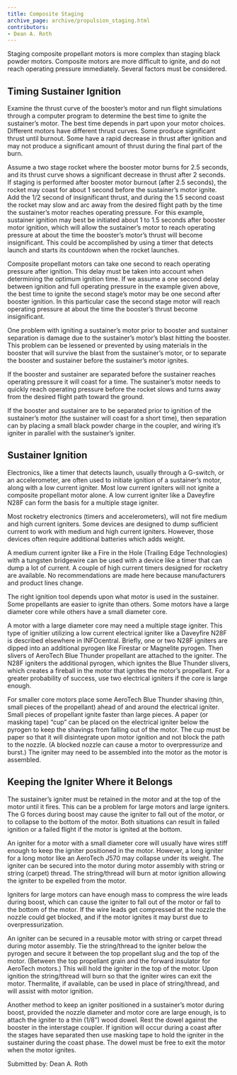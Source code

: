 ```yaml
---
title: Composite Staging
archive_page: archive/propulsion_staging.html
contributors:
- Dean A. Roth
---
```

Staging composite propellant motors is more complex than staging black powder motors.
Composite motors are more difficult to ignite, and do not reach operating pressure immediately.
Several factors must be considered.

## Timing Sustainer Ignition

Examine the thrust curve of the booster’s motor and run flight simulations through a computer program to determine the best time to ignite the sustainer’s motor.
The best time depends in part upon your motor choices.
Different motors have different thrust curves.
Some produce significant thrust until burnout.
Some have a rapid decrease in thrust after ignition and may not produce a significant amount of thrust during the final part of the burn.

Assume a two stage rocket where the booster motor burns for 2.5 seconds, and its thrust curve shows a significant decrease in thrust after 2 seconds.
If staging is performed after booster motor burnout (after 2.5 seconds), the rocket may coast for about 1 second before the sustainer’s motor ignite.
Add the 1/2 second of insignificant thrust, and during the 1.5 second coast the rocket may slow and arc away from the desired flight path by the time the sustainer’s motor reaches operating pressure.
For this example, sustainer ignition may best be initiated about 1 to 1.5 seconds after booster motor ignition, which will allow the sustainer’s motor to reach operating pressure at about the time the booster’s motor’s thrust will become insignificant.
This could be accomplished by using a timer that detects launch and starts its countdown when the rocket launches.

Composite propellant motors can take one second to reach operating pressure after ignition.
This delay must be taken into account when determining the optimum ignition time.
If we assume a one second delay between ignition and full operating pressure in the example given above, the best time to ignite the second stage’s motor may be one second after booster ignition.
In this particular case the second stage motor will reach operating pressure at about the time the booster’s thrust become insignificant.

One problem with igniting a sustainer’s motor prior to booster and sustainer separation is damage due to the sustainer’s motor’s blast hitting the booster.
This problem can be lessened or prevented by using materials in the booster that will survive the blast from the sustainer’s motor, or to separate the booster and sustainer before the sustainer’s motor ignites.

If the booster and sustainer are separated before the sustainer reaches operating pressure it will coast for a time.
The sustainer’s motor needs to quickly reach operating pressure before the rocket slows and turns away from the desired flight path toward the ground.

If the booster and sustainer are to be separated prior to ignition of the sustainer’s motor (the sustainer will coast for a short time), then separation can by placing a small black powder charge in the coupler, and wiring it’s igniter in parallel with the sustainer’s igniter.

## Sustainer Ignition

Electronics, like a timer that detects launch, usually through a G-switch, or an accelerometer, are often used to initiate ignition of a sustainer’s motor, along with a low current igniter.
Most low current igniters will not ignite a composite propellant motor alone.
A low current igniter like a Daveyfire N28F can form the basis for a multiple stage igniter.

Most rocketry electronics (timers and accelerometers), will not fire medium and high current igniters.
Some devices are designed to dump sufficient current to work with medium and high current igniters.
However, those devices often require additional batteries which adds weight.

A medium current igniter like a Fire in the Hole (Trailing Edge Technologies) with a tungsten bridgewire can be used with a device like a timer that can dump a lot of current.
A couple of high current timers designed for rocketry are available.
No recommendations are made here because manufacturers and product lines change.

The right ignition tool depends upon what motor is used in the sustainer.
Some propellants are easier to ignite than others.
Some motors have a large diameter core while others have a small diameter core.

A motor with a large diameter core may need a multiple stage igniter.
This type of ignitier utilizing a low current electrical igniter like a Daveyfire N28F is described elsewhere in INFOcentral.
Briefly, one or two N28F igniters are dipped into an additional pyrogen like Firestar or Magnelite pyrogen.
Then slivers of AeroTech Blue Thunder propellant are attached to the igniter.
The N28F igniters the additional pyrogen, which ignites the Blue Thunder slivers, which creates a fireball in the motor that ignites the motor’s propellant.
For a greater probability of success, use two electrical igniters if the core is large enough.

For smaller core motors place some AeroTech Blue Thunder shaving (thin, small pieces of the propellant) ahead of and around the electrical igniter.
Small pieces of propellant ignite faster than large pieces.
A paper (or masking tape) “cup” can be placed on the electrical igniter below the pyrogen to keep the shavings from falling out of the motor.
The cup must be paper so that it will disintegrate upon motor ignition and not block the path to the nozzle.
(A blocked nozzle can cause a motor to overpressurize and burst.)
The igniter may need to be assembled into the motor as the motor is assembled.

## Keeping the Igniter Where it Belongs

The sustainer’s igniter must be retained in the motor and at the top of the motor until it fires.
This can be a problem for large motors and large igniters.
The G forces during boost may cause the igniter to fall out of the motor, or to collapse to the bottom of the motor.
Both situations can result in failed ignition or a failed flight if the motor is ignited at the bottom.

An igniter for a motor with a small diameter core will usually have wires stiff enough to keep the igniter positioned in the motor.
However, a long igniter for a long motor like an AeroTech J570 may collapse under its weight.
The igniter can be secured into the motor during motor assembly with string or string (carpet) thread.
The string/thread will burn at motor ignition allowing the igniter to be expelled from the motor.

Igniters for large motors can have enough mass to compress the wire leads during boost, which can cause the igniter to fall out of the motor or fall to the bottom of the motor.
If the wire leads get compressed at the nozzle the nozzle could get blocked, and if the motor ignites it may burst due to overpressurization.

An igniter can be secured in a reusable motor with string or carpet thread during motor assembly.
Tie the string/thread to the igniter below the pyrogen and secure it between the top propellant slug and the top of the motor.
(Between the top propellant grain and the forward insulator for AeroTech motors.)
This will hold the igniter in the top of the motor.
Upon ignition the string/thread will burn so that the igniter wires can exit the motor.
Thermalite, if available, can be used in place of string/thread, and will assist with motor ignition.

Another method to keep an igniter positioned in a sustainer’s motor during boost, provided the nozzle diameter and motor core are large enough, is to attach the igniter to a thin (1/8”) wood dowel.
Rest the dowel against the booster in the interstage coupler.
If ignition will occur during a coast after the stages have separated then use masking tape to hold the igniter in the sustainer during the coast phase.
The dowel must be free to exit the motor when the motor ignites.

Submitted by: Dean A. Roth

